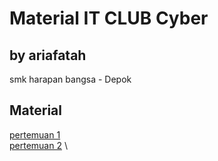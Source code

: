 # Material IT CLUB Cyber
## by ariafatah

smk harapan bangsa - Depok

## Material
[pertemuan 1](./P1) \
[pertemuan 2](./P2) \
<!-- [pertemuan 3](./p3/readme.md) \ -->
<!-- [pertemuan 4](./p4/readme.md) -->